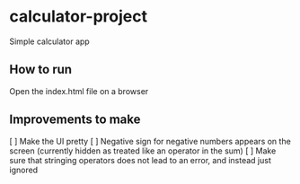 # calculator-project
Simple calculator app

## How to run

Open the index.html file on a browser

## Improvements to make

[ ] Make the UI pretty
[ ] Negative sign for negative numbers appears on the screen (currently hidden as treated like an operator in the sum)
[ ] Make sure that stringing operators does not lead to an error, and instead just ignored
